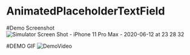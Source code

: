 # AnimatedPlaceholderTextField




#Demo Screenshot
![Simulator Screen Shot - iPhone 11 Pro Max - 2020-06-12 at 23 28 32](https://user-images.githubusercontent.com/2304583/84547907-c3857800-ad04-11ea-8fa3-b7762d0c2a89.png)


#DEMO GIF
![DemoVideo](https://user-images.githubusercontent.com/2304583/84548762-b5d0f200-ad06-11ea-9e7d-cff37e263e5d.gif)
